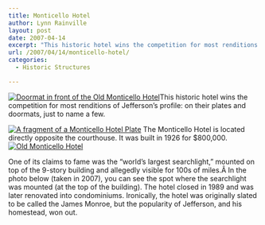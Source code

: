 ```yaml
---
title: Monticello Hotel
author: Lynn Rainville
layout: post
date: 2007-04-14
excerpt: "This historic hotel wins the competition for most renditions of Jefferson's profile: on their plates and doormats, just to name a few. It began as a 21-foot deep pit, cost $800,000, and was originally slated to be called the James Monroe. Which Charlottesville hotel is it ?"
url: /2007/04/14/monticello-hotel/
categories:
  - Historic Structures

---
```

<a href="http://www.locohistory.org/blog/?attachment_id=95" rel="attachment wp-att-95" title="Doormat in front of the Old Monticello Hotel"><img src="http://www.locohistory.org/blog/wp-content/uploads/2007/04/monthotrug.jpg" alt="Doormat in front of the Old Monticello Hotel" /></a>This historic hotel wins the competition for most renditions of Jefferson&#8217;s profile: on their plates and doormats, just to name a few.

<a href="http://www.locohistory.org/blog/?attachment_id=96" rel="attachment wp-att-96" title="A fragment of a Monticello Hotel Plate"><img src="http://www.locohistory.org/blog/wp-content/uploads/2007/04/monthotsherd.jpg" alt="A fragment of a Monticello Hotel Plate" /></a> The Monticello Hotel is located directly opposite the courthouse. It was built in 1926 for $800,000.<a href="http://www.locohistory.org/blog/?attachment_id=97" rel="attachment wp-att-97" title="Old Monticello Hotel"><img src="http://www.locohistory.org/blog/wp-content/uploads/2007/04/monthotbldg.jpg" alt="Old Monticello Hotel" /></a>

One of its claims to fame was the &#8220;world&#8217;s largest searchlight,&#8221; mounted on top of the 9-story building and allegedly visible for 100s of miles.Â <a href="http://www.locohistory.org/blog/?attachment_id=97" rel="attachment wp-att-97" title="Old Monticello Hotel"></a>In the photo below (taken in 2007), you can see the spot where the searchlight was mounted (at the top of the building). The hotel closed in 1989 and was later renovated into condominiums. Ironically, the hotel was originally slated to be called the James Monroe, but the popularity of Jefferson, and his homestead, won out. <a href="http://www.locohistory.org/blog/?attachment_id=97" rel="attachment wp-att-97" title="Old Monticello Hotel"></a>  <a href="http://www.locohistory.org/blog/?attachment_id=97" rel="attachment wp-att-97" title="Old Monticello Hotel"></a>

<br style="clear: both" />